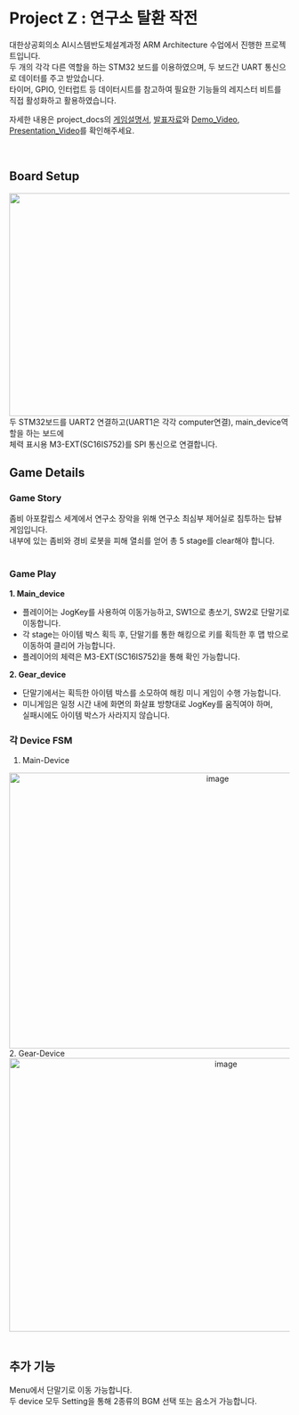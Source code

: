 # Project Z : 연구소 탈환 작전     

대한상공회의소 AI시스템반도체설계과정 ARM Architecture 수업에서 진행한 프로젝트입니다.  
두 개의 각각 다른 역할을 하는 STM32 보드를 이용하였으며, 두 보드간 UART 통신으로 데이터를 주고 받았습니다.  
타이머, GPIO, 인터럽트 등 데이터시트를 참고하여 필요한 기능들의 레지스터 비트를 직접 활성화하고 활용하였습니다.

자세한 내용은 project_docs의 [게임설명서](https://github.com/yjm020500/GameProject_ProjectZ/blob/main/project_docs/%EA%B2%8C%EC%9E%84%EC%84%A4%EB%AA%85%EC%84%9C_v1.pdf), [발표자료](https://github.com/yjm020500/GameProject_ProjectZ/blob/main/project_docs/%EB%B0%9C%ED%91%9C%EC%9E%90%EB%A3%8C.pdf)와 [Demo_Video](https://youtu.be/zRcErwAnme8), [Presentation_Video](https://youtu.be/sMCxMvsxzTI)를 확인해주세요.  

<br>

## Board Setup
<div align="center">
  <img width="1094" height="400" alt="image" src="https://github.com/user-attachments/assets/1c233831-d577-4426-96ce-31fc282e8614" />
</div>
두 STM32보드를 UART2 연결하고(UART1은 각각 computer연결), main_device역할을 하는 보드에  <br>
체력 표시용 M3-EXT(SC16IS752)를 SPI 통신으로 연결합니다.  

<br>

## Game Details
### Game Story  
좀비 아포칼립스 세계에서 연구소 장악을 위해 연구소 최심부 제어실로 침투하는 탑뷰 게임입니다.  
내부에 있는 좀비와 경비 로봇을 피해 열쇠를 얻어 총 5 stage를 clear해야 합니다.
<br>
<br>
### Game Play
**1. Main_device**  
  - 플레이어는 JogKey를 사용하여 이동가능하고, SW1으로 총쏘기, SW2로 단말기로 이동합니다.  
  - 각 stage는 아이템 박스 획득 후, 단말기를 통한 해킹으로 키를 획득한 후 맵 밖으로 이동하여 클리어 가능합니다.  
  - 플레이어의 체력은 M3-EXT(SC16IS752)을 통해 확인 가능합니다.  
  
**2. Gear_device**  
  - 단말기에서는 획득한 아이템 박스를 소모하여 해킹 미니 게임이 수행 가능합니다.  
  - 미니게임은 일정 시간 내에 화면의 화살표 방향대로 JogKey를 움직여야 하며,   
    실패시에도 아이템 박스가 사라지지 않습니다.

### 각 Device FSM
1. Main-Device<br>
  <div align="center">
   <img width="733" height="495" alt="image" src="https://github.com/user-attachments/assets/9269226a-3a40-4491-8643-35b89e9a1c36" />
  </div>
2. Gear-Device
   <div align="center">
    <img width="763" height="491" alt="image" src="https://github.com/user-attachments/assets/554149b6-1e62-4bbe-ab9c-d08faf5c79ee" />
  </div>

<br>

## 추가 기능
Menu에서 단말기로 이동 가능합니다.  
두 device 모두 Setting을 통해 2종류의 BGM 선택 또는 음소거 가능합니다.
